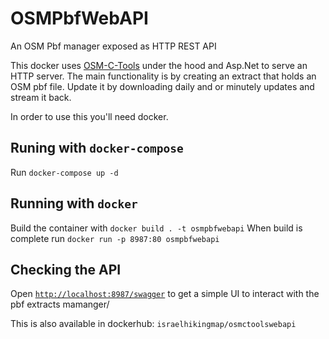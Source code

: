 # OSMPbfWebAPI
An OSM Pbf manager exposed as HTTP REST API

This docker uses [OSM-C-Tools](https://gitlab.com/osm-c-tools/osmctools) under the hood and Asp.Net to serve an HTTP server.
The main functionality is by creating an extract that holds an OSM pbf file.
Update it by downloading daily and or minutely updates and stream it back.

In order to use this you'll need docker.

## Runing with `docker-compose`
Run  `docker-compose up -d`

## Running with `docker`
Build the container with `docker build . -t osmpbfwebapi`
When build is complete run `docker run -p 8987:80 osmpbfwebapi`

## Checking the API
Open [`http://localhost:8987/swagger`](http://localhost:8987/swagger) to get a simple UI to interact with the pbf extracts mamanger/

This is also available in dockerhub: `israelhikingmap/osmctoolswebapi`
